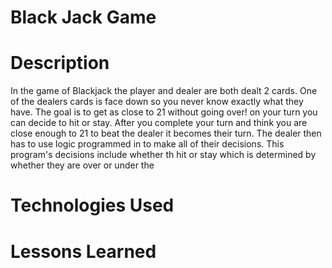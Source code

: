 # Black Jack Game

# Description
In the game of Blackjack the player and dealer are both dealt 2 cards. One of the dealers cards is face down so you never know exactly what they have. The goal is to get as close to 21 without going over! on your turn you can decide to hit or stay. After you complete your turn and think you are close enough to 21 to beat the dealer it becomes their turn. The dealer then has to use logic programmed in to make all of their decisions. This program's decisions include whether th hit or stay which is determined by whether they are over or under the 

# Technologies Used

# Lessons Learned